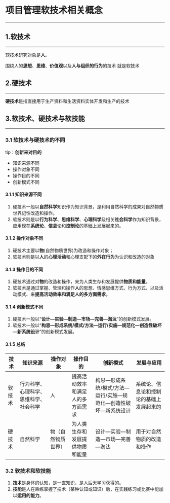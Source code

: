 # 项目管理软技术相关概念
---

## 1.软技术
---
软技术研究对象是**人**。

围绕人的**思想**、**思维**、**价值观**以及**人与组织的行为**的技术 就是软技术

## 2.硬技术
---
**硬技术**是指直接用于生产资料和生活资料实体开发和生产的技术

## 3.软技术、硬技术与软技能
---
### 3.1 软技术与硬技术的不同

tip：**创新来对目的**

- 知识来源不同
- 操作对象不同
- 操作目的不同
- 创新模式不同

#### 3.1.1 知识来源不同

1. 硬技术一般以**自然科学**知识作为知识背景，是利用自然科学的成果对自然物质世界记性改造和操作。
2. 软技术则是以**行为科学**、**思维科学**、**心理科学**及相关**社会科学**作为知识背景，应用现在**系统论**、**信息**论和**控制论**的基础上发展起来的。

#### 3.1.2 操作对象不同

1. 硬技术主要以**物**(自然物质世界)为改造和操作对象；
2. 软技术则是以**人**的**心理活动**和心理支配下的**外在行为**为认识和改造的对象

#### 3.1.3 操作目的不同

1. 硬技术通过对**物**的改造和操作，来为人类生存和发展提供**物质和能量**。
2. 软技术是通过掌握、管理和操作**人**的思想、情感思维方式、行为方式、以及活动模式、来**提高活动效率和满足人的多方面需求**。


#### 3.1.4 创新模式不同

1. 硬技术一般以“**设计—实验—制造—市场—完善—淘汰**”的创新模式发展。
2. 软技术一般以“**构思—形成系统/模式/方法—运行/实施—规范化—创造性破坏—新系统设计**”的创新模式发展。


#### 3.1.5 总结

|技术|知识来源|操作对象|操作目的|创新模式|发展与应用|
|-|-|-|-|-|-|
|软技术|行为科学、心理科学、思维科学、社会科学|人|提高活动效率和满足人的多方面需求|构思—形成系统/模式/方法—运行/实施—规范化—创造性破坏—新系统设计|系统论、信息论和控制论的基础上发展起来的|
|硬技术|自然科学|物（自然物质世界）|为人类生存和发展提供物质和能量|设计—实验—制造—市场—完善—淘汰|用于对自然物质的改造和操作|

### 3.2 软技术和软技能

1. **技术**是身体的认知，是一直知识，是人后天学习获得的。
2. **技能**是人在熟练掌握了技术（某种认知或知识）后，在实践练习或比赛中能加以**运用的能力**。


